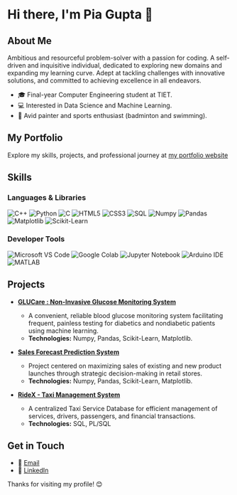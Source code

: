 # Hi there, I'm Pia Gupta 👋

## About Me

Ambitious and resourceful problem-solver with a passion for coding. A self-driven and inquisitive individual, dedicated to exploring new domains and expanding my learning curve. Adept at tackling challenges with innovative solutions, and committed to achieving excellence in all endeavors.

- 🎓 Final-year Computer Engineering student at TIET.
- 💻 Interested in Data Science and Machine Learning.
- 🎨 Avid painter and sports enthusiast (badminton and swimming).

## My Portfolio
Explore my skills, projects, and professional journey at [my portfolio website](https://pia-gupta.netlify.app/)


## Skills

### Languages & Libraries
![C++](https://img.shields.io/badge/C++-00599C?style=for-the-badge&logo=cplusplus&logoColor=white)
![Python](https://img.shields.io/badge/Python-3776AB?style=for-the-badge&logo=python&logoColor=white)
![C](https://img.shields.io/badge/C-A8B9CC?style=for-the-badge&logo=c&logoColor=black)
![HTML5](https://img.shields.io/badge/HTML5-E34F26?style=for-the-badge&logo=html5&logoColor=white)
![CSS3](https://img.shields.io/badge/CSS3-1572B6?style=for-the-badge&logo=css3&logoColor=white)
![SQL](https://img.shields.io/badge/SQL-4479A1?style=for-the-badge&logo=sql&logoColor=white)
![Numpy](https://img.shields.io/badge/Numpy-013243?style=for-the-badge&logo=numpy&logoColor=white)
![Pandas](https://img.shields.io/badge/Pandas-150458?style=for-the-badge&logo=pandas&logoColor=white)
![Matplotlib](https://img.shields.io/badge/Matplotlib-11557c?style=for-the-badge&logo=matplotlib&logoColor=white)
![Scikit-Learn](https://img.shields.io/badge/Scikit--Learn-F7931E?style=for-the-badge&logo=scikit-learn&logoColor=white)


### Developer Tools
![Microsoft VS Code](https://img.shields.io/badge/VS%20Code-0078d7?style=for-the-badge&logo=visual%20studio%20code&logoColor=white)
![Google Colab](https://img.shields.io/badge/Google%20Colab-F9AB00?style=for-the-badge&logo=googlecolab&logoColor=white)
![Jupyter Notebook](https://img.shields.io/badge/Jupyter-F37626?style=for-the-badge&logo=jupyter&logoColor=white)
![Arduino IDE](https://img.shields.io/badge/Arduino_IDE-00979D?style=for-the-badge&logo=arduino&logoColor=white)
![MATLAB](https://img.shields.io/badge/MATLAB-0076A8?style=for-the-badge&logo=mathworks&logoColor=white)


## Projects

- [**GLUCare : Non-Invasive Glucose Monitoring System**](https://github.com/pia-gupta27/capstone-GLUCare)
  - A convenient, reliable blood glucose monitoring system facilitating frequent, painless testing for diabetics and nondiabetic
    patients using machine learning.
  - **Technologies:** Numpy, Pandas, Scikit-Learn, Matplotlib.

- [**Sales Forecast Prediction System**](https://github.com/pia-gupta27/sales-forecast)
  - Project centered on maximizing sales of existing and new product launches through strategic decision-making in retail
    stores.
  - **Technologies:** Numpy, Pandas, Scikit-Learn, Matplotlib.
 
- [**RideX - Taxi Management System**](https://github.com/pia-gupta27/RIDEX-Taxi-Management-System)
  - A centralized Taxi Service Database for efficient management of services, drivers, passengers, and financial transactions.
  - **Technologies:** SQL, PL/SQL


## Get in Touch

- 📧 [Email](mailto:pgupta_be21@thapar.edu)
- 💼 [LinkedIn](https://www.linkedin.com/in/pia-gupta27/)

Thanks for visiting my profile! 😊



